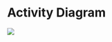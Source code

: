 # Activity Diagram

<img src="http://yuml.me/diagram/scruffy/activity/[View Summary]-(start)-|a|, |a|->(Click on Token)->|b|, |a|->(Click on Yield Token)->|b|, |a|->(Click on Borrowing)->|c|, |b|->(Buy)->[View Summary], |b|->(Sell)->[View Summary], |b|-Eligible as Collateral>(Borrow), |c|->(Borrow), |c|->(Top-up)->[View Summary], |c|->(Repay)->[View Summary], (Borrow)->[View Summary]">

